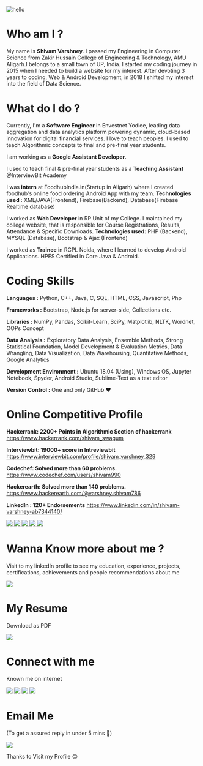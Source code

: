 
![hello](https://user-images.githubusercontent.com/22894197/59979869-2faa3000-960b-11e9-8c53-c40bb6d65790.gif)

# Who am I ?

My name is **Shivam Varshney**. I passed my Engineering in Computer Science from Zakir Hussain College of Engineering & Technology, AMU Aligarh.I belongs to a small town of UP, India. I started my coding journey in 2015 when I needed to build a website for my interest. After devoting 3 years to coding, Web & Android Development, in 2018 I shifted my interest into the field of Data Science. 

# What do I do ?

Currently, I'm a **Software Engineer** in Envestnet Yodlee, leading data aggregation and data analytics platform powering dynamic, cloud-based innovation for digital financial services. I love to teach peoples. I used to teach Algorithmic concepts to final and pre-final year students.

I am working as a **Google Assistant Developer**.

I used to teach final & pre-final year students as a **Teaching Assistant** @InterviewBit Academy

I was **intern** at FoodhubIndia.in(Startup in Aligarh) where I created foodhub's online food ordering Android App with my team. **Technologies used :** XML/JAVA(Frontend), Firebase(Backend), Database(Firebase Realtime database)

I worked as **Web Developer** in RP Unit of my College. I maintained my college website, that is responsible for Course Registrations, Results, Attendance & Specific Downloads. **Technologies used:** PHP (Backend), MYSQL (Database), Bootstrap & Ajax (Frontend)

I worked as **Trainee** in RCPL Noida, where I learned to develop Android Applications. HPES Certified in Core Java & Android.

# Coding Skills

**Languages :** Python, C++, Java, C, SQL, HTML, CSS, Javascript, Php

**Frameworks :** Bootstrap, Node.js for server-side, Collections etc.

**Libraries :** NumPy, Pandas, Scikit-Learn, SciPy, Matplotlib, NLTK, Wordnet, OOPs Concept

**Data Analysis :** Exploratory Data Analysis, Ensemble Methods, Strong Statistical Foundation, Model Development & Evaluation Metrics, Data Wrangling, Data Visualization, Data Warehousing, Quantitative Methods, Google Analytics

**Development Environment :** Ubuntu 18.04 (Using), Windows OS, Jupyter Notebook, Spyder, Android Studio, Sublime-Text as a text editor

**Version Control :** One and only GitHub ❤️

# Online Competitive Profile

**Hackerrank: 2200+ Points in Algorithmic Section of hackerrank** https://www.hackerrank.com/shivam_swagum

**Interviewbit: 19000+ score in Intreviewbit** https://www.interviewbit.com/profile/shivam_varshney_329

**Codechef: Solved more than 60 problems.** https://www.codechef.com/users/shivam990

**Hackerearth: Solved more than 140 problems.** https://www.hackerearth.com/@varshney.shivam786

**LinkedIn : 120+ Endorsements** https://www.linkedin.com/in/shivam-varshney-ab7344140/

<html>
<body>

<a href="https://www.hackerrank.com/shivam_swagum">
  <img src="https://user-images.githubusercontent.com/22894197/59981478-73a82f80-9621-11e9-9447-425a2f75e3f7.jpg" >
</a>

<a href="https://www.interviewbit.com/profile/shivam_varshney_329">
  <img src="https://user-images.githubusercontent.com/22894197/59981501-ce418b80-9621-11e9-977a-0b6e65c01f4a.jpg" >
</a>

<a href="https://www.hackerearth.com/@varshney.shivam786">
  <img src="https://user-images.githubusercontent.com/22894197/59981546-88d18e00-9622-11e9-834b-1c8b138a63e0.jpg" >
</a>

<a href="https://www.codechef.com/users/shivam990">
  <img src="https://user-images.githubusercontent.com/22894197/59981491-abaf7280-9621-11e9-9bb0-bde9f676f641.jpg" >
</a>
<a href="https://www.linkedin.com/in/shivam-varshney-ab7344140/">
  <img src="https://img.icons8.com/clouds/100/000000/linkedin.png" >
</a>

</body>
</html>

# Wanna Know more about me ?

Visit to my linkedIn profile to see my education, experience, projects, certifications, achievements and people recommendations about me

<html>
<body>

<a href="https://www.linkedin.com/in/shivam-varshney-ab7344140/">
  <img src="https://img.icons8.com/bubbles/100/000000/about-me-male.png" >
</a>

</body>
</html>

# My Resume

Download as PDF

<html>
<body>

<a href="">
  <img src="https://img.icons8.com/clouds/100/000000/resume.png" >
</a>

</body>
</html>

# Connect with me

Known me on internet 

<html>
<body>

<a href="https://www.linkedin.com/in/shivam-varshney-ab7344140/">
  <img src="https://img.icons8.com/clouds/100/000000/linkedin.png" >
</a>

<a href="https://github.com/shivam990">
  <img src="https://img.icons8.com/bubbles/100/000000/github.png" >
</a>

<a href="https://www.instagram.com/shivam_swagum/">
  <img src="https://img.icons8.com/bubbles/100/000000/instagram-new.png" >
</a>

<a href="https://www.facebook.com/shivam.varshney.5011516">
  <img src="https://img.icons8.com/bubbles/100/000000/facebook-new.png" >
</a>

</body>
</html>

# Email Me

(To get a assured reply in under 5 mins 🙂)

<html>
<body>

<a href="mailto:varshney.shivam786@gmail.com">
  <img src="https://img.icons8.com/bubbles/100/000000/email.png" >
</a>

</body>
</html>

Thanks to Visit my Profile 😊

